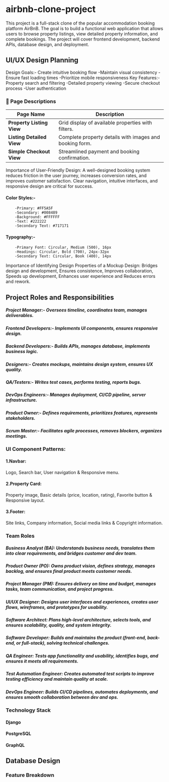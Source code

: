 # airbnb-clone-project
This project is a full-stack clone of the popular accommodation booking platform AirBnB. The goal is to build a functional web application that allows users to browse property listings, view detailed property information, and complete bookings. The project will cover frontend development, backend APIs, database design, and deployment.
## UI/UX Design Planning
Design Goals:- Create intuitive booking flow
              -Maintain visual consistency
              -Ensure fast loading times
              -Prioritize mobile responsiveness
Key Features:- Property search and filtering
              -Detailed property viewing
              -Secure checkout process
              -User authentication
### 🧭 Page Descriptions

| Page Name                 | Description                                               |
|---------------------------|-----------------------------------------------------------|
| **Property Listing View** | Grid display of available properties with filters.        |
| **Listing Detailed View** | Complete property details with images and booking form.   |
| **Simple Checkout View**  | Streamlined payment and booking confirmation.             |

Importance of User-Friendly Design: 
A well-designed booking system reduces friction in the user journey, increases conversion rates, and improves customer satisfaction. Clear navigation, intuitive interfaces, and responsive design are critical for success.
#### Color Styles:-
        -Primary: #FF5A5F
        -Secondary: #008489
        -Background: #FFFFFF
        -Text: #222222
        -Secondary Text: #717171
#### Typography:-
        -Primary Font: Circular, Medium (500), 16px
        -Headings: Circular, Bold (700), 24px-32px
        -Secondary Text: Circular, Book (400), 14px
Importance of Identifying Design Properties of a Mockup Design: Bridges design and development, Ensures consistence, Improves collaboration, Speeds up development, Enhances user experience and Reduces errors and rework.
## Project Roles and Responsibilities
##### Project Manager:- Oversees timeline, coordinates team, manages deliverables.
##### Frontend Developers:- Implements UI components, ensures responsive design.
##### Backend Developers:- Builds APIs, manages database, implements business logic.
##### Designers:- Creates mockups, maintains design system, ensures UX quality.
##### QA/Testers:- Writes test cases, performs testing, reports bugs.
##### DevOps Engineers:- Manages deployment, CI/CD pipeline, server infrastructure.
##### Product Owner:- Defines requirements, prioritizes features, represents stakeholders.
##### Scrum Master:- Facilitates agile processes, removes blockers, organizes meetings.
### UI Component Patterns:
#### 1.Navbar:
Logo, Search bar, User navigation & Responsive menu.
#### 2.Property Card:
Property image, Basic details (price, location, rating), Favorite button & Responsive layout.
#### 3.Footer:
Site links, Company information, Social media links & Copyright information.

### Team Roles
##### Business Analyst (BA): Understands business needs, translates them into clear requirements, and bridges customer and dev team.
##### Product Owner (PO): Owns product vision, defines strategy, manages backlog, and ensures final product meets customer needs. 
##### Project Manager (PM): Ensures delivery on time and budget, manages tasks, team communication, and project progress.     
##### UI/UX Designer: Designs user interfaces and experiences, creates user flows, wireframes, and prototypes for usability.
##### Software Architect: Plans high-level architecture, selects tools, and ensures scalability, quality, and system integrity.
##### Software Developer: Builds and maintains the product (front-end, back-end, or full-stack), solving technical challenges.
##### QA Engineer: Tests app functionality and usability, identifies bugs, and ensures it meets all requirements.
##### Test Automation Engineer: Creates automated test scripts to improve testing efficiency and maintain quality at scale.
##### DevOps Engineer: Builds CI/CD pipelines, automates deployments, and ensures smooth collaboration between dev and ops.

### Technology Stack
#### Django
#### PostgreSQL
#### GraphQL

## Database Design

### Feature Breakdown



